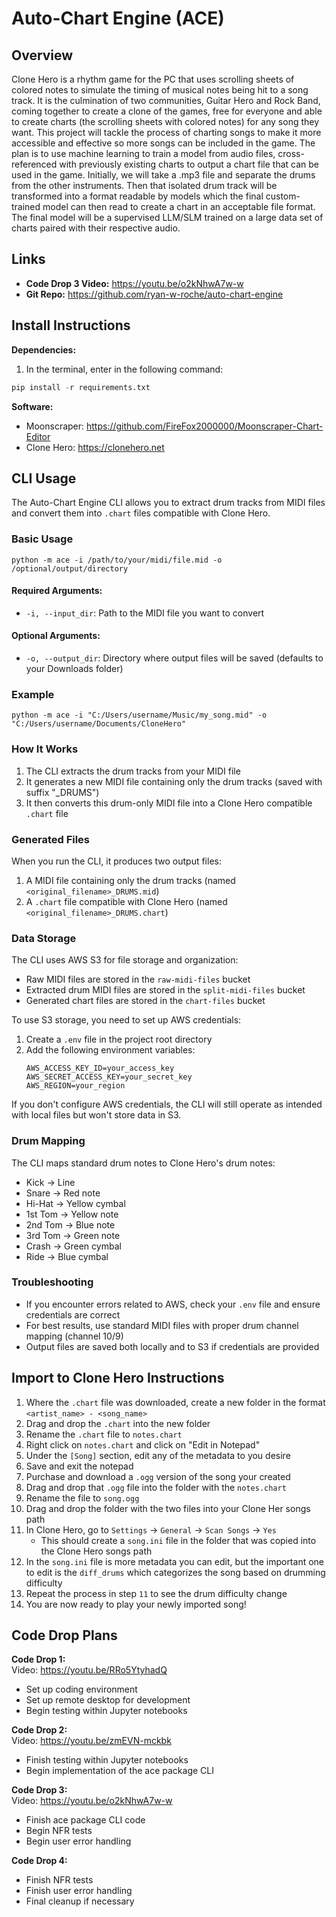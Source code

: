 # Auto-Chart Engine (ACE)

## Overview
Clone Hero is a rhythm game for the PC that uses scrolling sheets of colored notes to simulate the timing of musical notes being hit to a song track. It is the culmination of two communities, Guitar Hero and Rock Band, coming together to create a clone of the games, free for everyone and able to create charts (the scrolling sheets with colored notes) for any song they want. This project will tackle the process of charting songs to make it more accessible and effective so more songs can be included in the game. The plan is to use machine learning to train a model from audio files, cross-referenced with previously existing charts to output a chart file that can be used in the game. Initially, we will take a .mp3 file and separate the drums from the other instruments. Then that isolated drum track will be transformed into a format readable by models which the final custom-trained model can then read to create a chart in an acceptable file format. The final model will be a supervised LLM/SLM trained on a large data set of charts paired with their respective audio.


## Links
- **Code Drop 3 Video:** https://youtu.be/o2kNhwA7w-w
- **Git Repo:** https://github.com/ryan-w-roche/auto-chart-engine


## Install Instructions
**Dependencies:**
1. In the terminal, enter in the following command:
```Python
pip install -r requirements.txt
```

**Software:**
- Moonscraper: https://github.com/FireFox2000000/Moonscraper-Chart-Editor
- Clone Hero: https://clonehero.net


## CLI Usage
The Auto-Chart Engine CLI allows you to extract drum tracks from MIDI files and convert them into `.chart` files compatible with Clone Hero.

### Basic Usage
```
python -m ace -i /path/to/your/midi/file.mid -o /optional/output/directory
```

#### Required Arguments:
- `-i, --input_dir`: Path to the MIDI file you want to convert

#### Optional Arguments:
- `-o, --output_dir`: Directory where output files will be saved (defaults to your Downloads folder)

### Example
```
python -m ace -i "C:/Users/username/Music/my_song.mid" -o "C:/Users/username/Documents/CloneHero"
```

### How It Works
1. The CLI extracts the drum tracks from your MIDI file
2. It generates a new MIDI file containing only the drum tracks (saved with suffix "_DRUMS")
3. It then converts this drum-only MIDI file into a Clone Hero compatible `.chart` file

### Generated Files
When you run the CLI, it produces two output files:
1. A MIDI file containing only the drum tracks (named `<original_filename>_DRUMS.mid`)
2. A `.chart` file compatible with Clone Hero (named `<original_filename>_DRUMS.chart`)

### Data Storage
The CLI uses AWS S3 for file storage and organization:
- Raw MIDI files are stored in the `raw-midi-files` bucket
- Extracted drum MIDI files are stored in the `split-midi-files` bucket
- Generated chart files are stored in the `chart-files` bucket

To use S3 storage, you need to set up AWS credentials:
1. Create a `.env` file in the project root directory
2. Add the following environment variables:
   ```
   AWS_ACCESS_KEY_ID=your_access_key
   AWS_SECRET_ACCESS_KEY=your_secret_key
   AWS_REGION=your_region
   ```

If you don't configure AWS credentials, the CLI will still operate as intended with local files but won't store data in S3.

### Drum Mapping
The CLI maps standard drum notes to Clone Hero's drum notes:
- Kick → Line 
- Snare → Red note 
- Hi-Hat → Yellow cymbal
- 1st Tom → Yellow note
- 2nd Tom → Blue note
- 3rd Tom → Green note
- Crash → Green cymbal
- Ride → Blue cymbal

### Troubleshooting
- If you encounter errors related to AWS, check your `.env` file and ensure credentials are correct
- For best results, use standard MIDI files with proper drum channel mapping (channel 10/9)
- Output files are saved both locally and to S3 if credentials are provided

## Import to Clone Hero Instructions
1. Where the `.chart` file was downloaded, create a new folder in the format `<artist_name> - <song_name>`
2. Drag and drop the `.chart` into the new folder
3. Rename the `.chart` file to `notes.chart`
4. Right click on `notes.chart` and click on "Edit in Notepad"
5. Under the `[Song]` section, edit any of the metadata to you desire
6. Save and exit the notepad
7. Purchase and download a `.ogg` version of the song your created
8. Drag and drop that `.ogg` file into the folder with the `notes.chart`
9. Rename the file to `song.ogg`
10. Drag and drop the folder with the two files into your Clone Her songs path
11. In Clone Hero, go to `Settings` → `General` → `Scan Songs` → `Yes`
      - This should create a `song.ini` file in the folder that was copied into the Clone Hero songs path
12. In the `song.ini` file is more metadata you can edit, but the important one to edit is the `diff_drums` which categorizes the song based on drumming difficulty
13. Repeat the process in step `11` to see the drum difficulty change
14. You are now ready to play your newly imported song!


## Code Drop Plans
**Code Drop 1:**</br>
Video: https://youtu.be/RRo5YtyhadQ
- Set up coding environment
- Set up remote desktop for development
- Begin testing within Jupyter notebooks

**Code Drop 2:**</br>
Video: https://youtu.be/zmEVN-mckbk
- Finish testing within Jupyter notebooks
- Begin implementation of the ace package CLI

**Code Drop 3:**</br>
Video: https://youtu.be/o2kNhwA7w-w
- Finish ace package CLI code
- Begin NFR tests
- Begin user error handling

**Code Drop 4:**</br>
- Finish NFR tests
- Finish user error handling
- Final cleanup if necessary